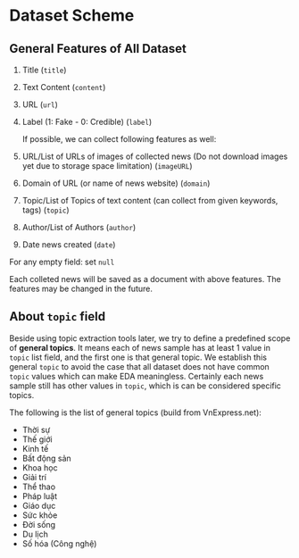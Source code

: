# Dataset Scheme

## General Features of All Dataset

1. Title (`title`)
2. Text Content (`content`)
3. URL (`url`)
4. Label ($1$: Fake - $0$: Credible) (`label`)

    If possible, we can collect following features as well:

5. URL/List of URLs of images of collected news (Do not download images yet due to storage space limitation) (`imageURL`)
6. Domain of URL (or name of news website) (`domain`)
7. Topic/List of Topics of text content (can collect from given keywords, tags) (`topic`)
8. Author/List of Authors (`author`)
9. Date news created (`date`)

For any empty field: set `null`

Each colleted news will be saved as a document with above features. The features may be changed in the future.

## About `topic` field

Beside using topic extraction tools later, we try to define a predefined scope of **general topics**. It means each of news sample has at least $1$ value in `topic` list field, and the first one is that general topic. We establish this general `topic` to avoid the case that all dataset does not have common `topic` values which can make EDA meaningless. Certainly each news sample still has other values in `topic`, which is can be considered specific topics.

The following is the list of general topics (build from VnExpress.net):

- Thời sự
- Thế giới
- Kinh tế
- Bất động sản
- Khoa học
- Giải trí
- Thể thao
- Pháp luật
- Giáo dục
- Sức khỏe
- Đời sống
- Du lịch
- Số hóa (Công nghệ)
